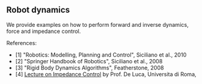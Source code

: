 ## Robot dynamics

We provide examples on how to perform forward and inverse dynamics, force and impedance control.

References:
- [1] "Robotics: Modelling, Planning and Control", Siciliano et al., 2010
- [2] "Springer Handbook of Robotics", Siciliano et al., 2008
- [3] "Rigid Body Dynamics Algorithms", Featherstone, 2008
- [4] [Lecture on Impedance Control](http://www.diag.uniroma1.it/~deluca/rob2_en/15_ImpedanceControl.pdf) by Prof. De Luca, Universita di Roma,
